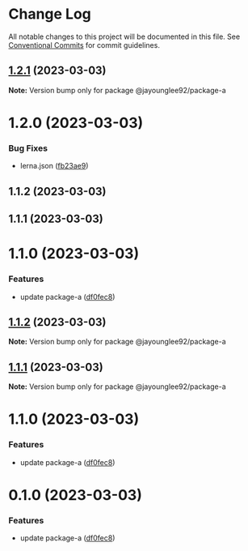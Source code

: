 # Change Log

All notable changes to this project will be documented in this file.
See [Conventional Commits](https://conventionalcommits.org) for commit guidelines.

## [1.2.1](https://github.com/jayounglee92/lerna-boilerplate/compare/@jayounglee92/package-a@1.2.0...@jayounglee92/package-a@1.2.1) (2023-03-03)

**Note:** Version bump only for package @jayounglee92/package-a





# 1.2.0 (2023-03-03)


### Bug Fixes

* lerna.json ([fb23ae9](https://github.com/jayounglee92/lerna-boilerplate/commit/fb23ae9aa1d952c7ce3697685420dea5c0d0afca))



## 1.1.2 (2023-03-03)



## 1.1.1 (2023-03-03)



# 1.1.0 (2023-03-03)


### Features

* update package-a ([df0fec8](https://github.com/jayounglee92/lerna-boilerplate/commit/df0fec888ea227ded24ead3b7861785d166d532d))





## [1.1.2](https://github.com/jayounglee92/lerna-boilerplate/compare/v1.1.1...v1.1.2) (2023-03-03)

**Note:** Version bump only for package @jayounglee92/package-a





## [1.1.1](https://github.com/jayounglee92/lerna-boilerplate/compare/v1.1.0...v1.1.1) (2023-03-03)

**Note:** Version bump only for package @jayounglee92/package-a





# 1.1.0 (2023-03-03)


### Features

* update package-a ([df0fec8](https://github.com/jayounglee92/lerna-boilerplate/commit/df0fec888ea227ded24ead3b7861785d166d532d))





# 0.1.0 (2023-03-03)


### Features

* update package-a ([df0fec8](https://github.com-home/jayounglee92/lerna-boilerplate/commit/df0fec888ea227ded24ead3b7861785d166d532d))
